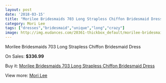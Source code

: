 ```yaml
---
layout: post
date: '2018-03-15'
title: "Morilee Bridesmaids 703 Long Strapless Chiffon Bridesmaid Dress"
category: Mori Lee
tags: ["dresses","bridesmaid","unique","long","crazy"]
image: http://img.eudances.com/20361-thickbox_default/morilee-bridesmaids-703-long-strapless-chiffon-bridesmaid-dress.jpg
---
```

Morilee Bridesmaids 703 Long Strapless Chiffon Bridesmaid Dress

On Sales: **$336.99**
<a href="https://www.eudances.com/en/mori-lee/6109-morilee-bridesmaids-703-long-strapless-chiffon-bridesmaid-dress.html"><amp-img layout="responsive" width="600" height="600" src="//img.eudances.com/20361-thickbox_default/morilee-bridesmaids-703-long-strapless-chiffon-bridesmaid-dress.jpg" alt="Morilee Bridesmaids 703 Long Strapless Chiffon Bridesmaid Dress 0" /></a>
<a href="https://www.eudances.com/en/mori-lee/6109-morilee-bridesmaids-703-long-strapless-chiffon-bridesmaid-dress.html"><amp-img layout="responsive" width="600" height="600" src="//img.eudances.com/20363-thickbox_default/morilee-bridesmaids-703-long-strapless-chiffon-bridesmaid-dress.jpg" alt="Morilee Bridesmaids 703 Long Strapless Chiffon Bridesmaid Dress 1" /></a>
<a href="https://www.eudances.com/en/mori-lee/6109-morilee-bridesmaids-703-long-strapless-chiffon-bridesmaid-dress.html"><amp-img layout="responsive" width="600" height="600" src="//img.eudances.com/20362-thickbox_default/morilee-bridesmaids-703-long-strapless-chiffon-bridesmaid-dress.jpg" alt="Morilee Bridesmaids 703 Long Strapless Chiffon Bridesmaid Dress 2" /></a>

Buy it: [Morilee Bridesmaids 703 Long Strapless Chiffon Bridesmaid Dress](https://www.eudances.com/en/mori-lee/6109-morilee-bridesmaids-703-long-strapless-chiffon-bridesmaid-dress.html "Morilee Bridesmaids 703 Long Strapless Chiffon Bridesmaid Dress")

View more: [Mori Lee](https://www.eudances.com/en/65-mori-lee "Mori Lee")